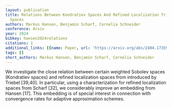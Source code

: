```yaml
---
layout: publication
title: Relations Between Kondratiev Spaces And Refined Localization Triebel-lizorkin
  Spaces
authors: Markus Hansen, Benjamin Scharf, Cornelia Schneider
conference: Arxiv
year: 2024
bibkey: hansen2024relations
citations: 1
additional_links: [{name: Paper, url: 'https://arxiv.org/abs/2404.17359'}]
tags: []
short_authors: Markus Hansen, Benjamin Scharf, Cornelia Schneider
---
```

We investigate the close relation between certain weighted Sobolev spaces
(Kondratiev spaces) and refined localization spaces from introduced by Triebel
[39,40]. In particular, using a characterization for refined localization
spaces from Scharf [32], we considerably improve an embedding from Hansen [17].
This embedding is of special interest in connection with convergence rates for
adaptive approximation schemes.